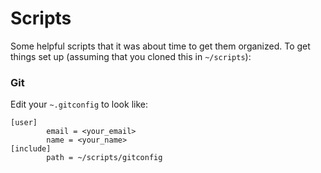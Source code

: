 # Scripts
Some helpful scripts that it was about time to get them organized. To get things set up (assuming that you cloned this in `~/scripts`):

### Git
Edit your `~.gitconfig` to look like:
```
[user]
        email = <your_email>
        name = <your_name>
[include]
        path = ~/scripts/gitconfig
```
